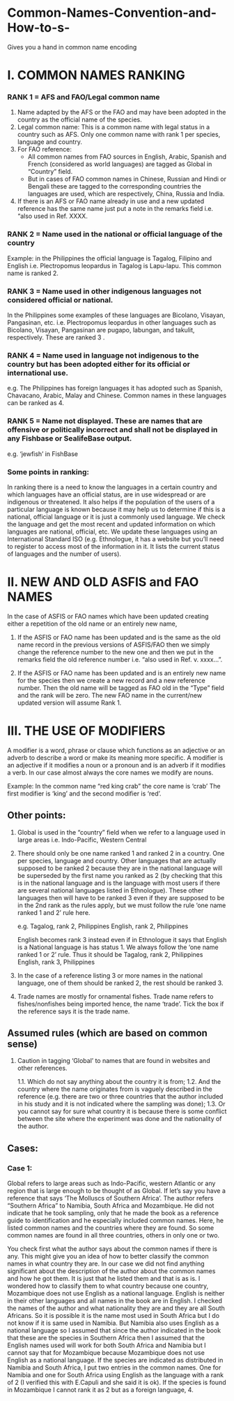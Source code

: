 # Common-Names-Convention-and-How-to-s-
Gives you a hand in common name encoding

# I. COMMON NAMES RANKING

### RANK 1 = AFS and FAO/Legal common name

1. Name adapted by the AFS or the FAO and may have been adopted in the country as the official name of the species. 
2. Legal common name: This is a common name with legal status in a country such as AFS. Only one common name with rank 1 
   per species, language and country. 
3. For FAO reference:
   * All common names from FAO sources in English, Arabic, Spanish and French (considered as world languages) are tagged 
     as Global in “Country” field. 
   * But in cases of FAO common names in Chinese, Russian and Hindi or Bengali these are tagged to the corresponding 
     countries the languages are used, which are respectively, China, Russia and India.
4. If there is an AFS or FAO name already in use and a new updated reference has the same name just put a note in the 
   remarks field   i.e. “also used in Ref. XXXX.


### RANK 2 = Name used in the national or official language of the country
   Example: in the Philippines the official language is Tagalog, Filipino and English 
   i.e. Plectropomus leopardus  in Tagalog is Lapu-lapu. This common name is ranked 2.


### RANK 3 = Name used in other indigenous languages not considered official or national. 
   In the Philippines some examples of these languages are Bicolano, Visayan, Pangasinan, etc. 
   i.e. Plectropomus leopardus in other languages such as Bicolano, Visayan, Pangasinan are pugapo, labungan, and takulit, 
        respectively. These are ranked 3 . 

### RANK 4 = Name used in language not indigenous to the country but has been adopted either for its official or international use. 
   e.g. The Philippines has foreign languages it has adopted such as Spanish, Chavacano, Arabic, Malay and Chinese. Common 
        names in these languages can be ranked as 4. 

### RANK 5 = Name not displayed. These are names that are offensive or politically incorrect and shall not be displayed in any Fishbase or SealifeBase output.  
   e.g. ‘jewfish’ in FishBase



### Some points in ranking:

     
In ranking there is a need to know the languages in a certain country and which languages have an official status,
are in use widespread or are indigenous or threatened. It also helps if the population of the users of a particular language is known because it may help us to determine if this is a national, official language or it is just a commonly used language. We check the language and get the most recent and updated information on which languages are national, official, etc. We update these languages using an International Standard ISO (e.g.  Ethnologue, it has a website but you’ll need to register to access most of the information in it. It lists the current status of languages and the number of users). 


# II. NEW AND OLD ASFIS and FAO NAMES

In the case of ASFIS or FAO names which have been updated creating either a repetition of the old name or an entirely new name, 

1. If the ASFIS or FAO name has been updated and is the same as the old name record in the previous versions of ASFIS/FAO 
   then we simply change the reference number to the new one and then we put in the remarks field the old reference number 
   i.e. “also used in Ref. v. xxxx...”. 

2. If the ASFIS or FAO name has been updated and is an entirely new name for the species then we create a new record and a 
   new reference number.
   Then the old name will be tagged as FAO old in the “Type” field and the rank will be zero.   The new FAO name in the 
   current/new updated version will assume Rank 1. 



# III. THE USE OF MODIFIERS

   A modifier is a word, phrase or clause which functions as an adjective or an adverb to describe a word or make its meaning more specific. A modifier is an adjective if it modifies a noun or a pronoun and is an adverb if it modifies a verb. In our case almost always the core names we modify are nouns. 

Example:   In the common name “red king crab” the core name is ‘crab’
The first modifier is ‘king’ and the second modifier is ‘red’.

## Other points: 
1. Global is used in the “country” field when we refer to a language used in large areas 
   i.e.  Indo-Pacific, Western Central 

2. There should only be one name ranked 1 and ranked 2 in a country. One per species, language and country. Other 
   languages that are actually supposed to be ranked 2 because they are in the national language will be superseded by the 
   first name you ranked as 2 (by checking that this is in the national language and is the language with most users if 
   there are several national languages listed in Ethnologue). These other languages then will have to be ranked 3 even if 
   they are supposed to be in the 2nd rank as the rules apply, but we must follow the rule ‘one name ranked 1 and 2’ rule 
   here. 

   e.g. Tagalog, rank 2, Philippines
        English, rank 2, Philippines

   English becomes rank 3 instead even if in Ethnologue it says that English is a National language is has status 1. We 
   always follow the ‘one name ranked 1 or 2’ rule. Thus it should be 
		Tagalog, rank 2, Philippines 
		English, rank 3, Philippines

3. In the case of a reference listing 3 or more names in the national language, one of them should be ranked 2, the rest 
   should be ranked 3.  

4. Trade names are mostly for ornamental fishes. Trade name refers to fishes/nonfishes being imported hence, the name 
   ‘trade’. Tick the box if the reference says it is the trade name. 


## Assumed rules (which are based on common sense) 
1. Caution in tagging ‘Global’ to names that are found in websites and other references. 

   1.1.	Which do not say anything about the country it is from; 
   1.2.	And the country where the name originates from is vaguely described in the reference (e.g. there are two or three 
        countries that the author included in his study and it is not indicated where the sampling was done); 
   1.3.	Or you cannot say for sure what country it is because there is some conflict between the site where the experiment 
        was done and the nationality of the author. 




## Cases:

### Case 1:

Global refers to large areas such as Indo-Pacific, western Atlantic or any region that is large enough to be thought of as Global.  If let’s say you have a reference that says ‘The Molluscs of Southern Africa’. The author refers “Southern Africa” to Namibia, South Africa and Mozambique. He did not indicate that he took sampling, only that he made the book as a reference guide to identification and he especially included common names.  Here, he listed common names and the countries where they are found. So some common names are found in all three countries, others in only one or two.  

You check first what the author says about the common names if there is any. This might give you an idea of how to better classify the common names in what country they are. In our case we did not find anything significant about the description of the author about the common names and how he got them. It is just that he listed them and that is as is. 
I wondered how to classify them to what country because one country, Mozambique does not use English as a national language. English is neither in their other languages and all names in the book are in English. I checked the names of the author and what nationality they are and they are all South Africans. So it is possible it is the name most used in South Africa but I do not know if it is same used in Namibia. But Namibia also uses English as a national language so I assumed that since the author indicated in the book that these are the species in Southern Africa then I assumed that the English names used will work for both South Africa and Namibia but I cannot say that for Mozambique because Mozambique does not use English as a national language. If the species are indicated as distributed in Namibia and South Africa, I put two entries in the common names. One for Namibia and one for South Africa using English as the language with a rank of 2 (I verified this with E.Capuli and she said it is ok).  If the species is found in Mozambique I cannot rank it as 2 but as a foreign language, 4. 
